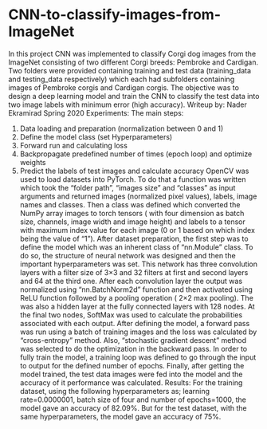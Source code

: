 # CNN-to-classify-images-from-ImageNet
In this project CNN was implemented to classify Corgi dog images from the ImageNet consisting of two different Corgi breeds: Pembroke and Cardigan. Two folders were provided containing training and test data (training_data and testing_data respectively) which each had subfolders containing images of Pembroke corgis and Cardigan corgis. The objective was to design a deep learning model and train the CNN to classify the test data into two image labels with minimum error (high accuracy).
Writeup by: Nader Ekramirad Spring 2020
Experiments:
The main steps:
1. Data loading and preparation (normalization between 0 and 1)
2. Define the model class (set Hyperparameters)
3. Forward run and calculating loss
4. Backpropagate predefined number of times (epoch loop) and optimize weights
5. Predict the labels of test images and calculate accuracy
OpenCV was used to load datasets into PyTorch. To do that a function was written which took the “folder path”, “images size” and “classes” as input arguments and returned images (normalized pixel values), labels, image names and classes. Then a class was defined which converted the NumPy array images to torch tensors ( with four dimension as batch size, channels, image width and image height) and labels to a tensor with maximum index value for each image (0 or 1 based on which index being the value of “1”).
After dataset preparation, the first step was to define the model which was an inherent class of “nn.Module” class. To do so, the structure of neural network was designed and then the important hyperparameters was set. This network has three convolution layers with a filter size of 3×3 and 32 filters at first and second layers and 64 at the third one. After each convolution layer the output was normalized using “nn.BatchNorm2d” function and then activated using ReLU function followed by a pooling operation ( 2×2 max pooling). The was also a hidden layer at the fully connected layers with 128 nodes. At the final two nodes, SoftMax was used to calculate the probabilities associated with each output.
After defining the model, a forward pass was run using a batch of training images and the loss was calculated by “cross-entropy” method. Also, “stochastic gradient descent” method was selected to do the optimization in the backward pass. In order to fully train the model, a training loop was defined to go through the input to output for the defined number of epochs.
Finally, after getting the model trained, the test data images were fed into the model and the accuracy of it performance was calculated.
Results:
For the training dataset, using the following hyperparameters as; learning rate=0.0000001, batch size of four and number of epochs=1000, the model gave an accuracy of 82.09%. But for the test dataset, with the same hyperparameters, the model gave an accuracy of 75%.
